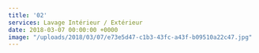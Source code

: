 ```yaml
---
title: '02'
services: Lavage Intérieur / Extérieur
date: 2018-03-07 00:00:00 +0000
image: "/uploads/2018/03/07/e73e5d47-c1b3-43fc-a43f-b09510a22c47.jpg"
---
```

